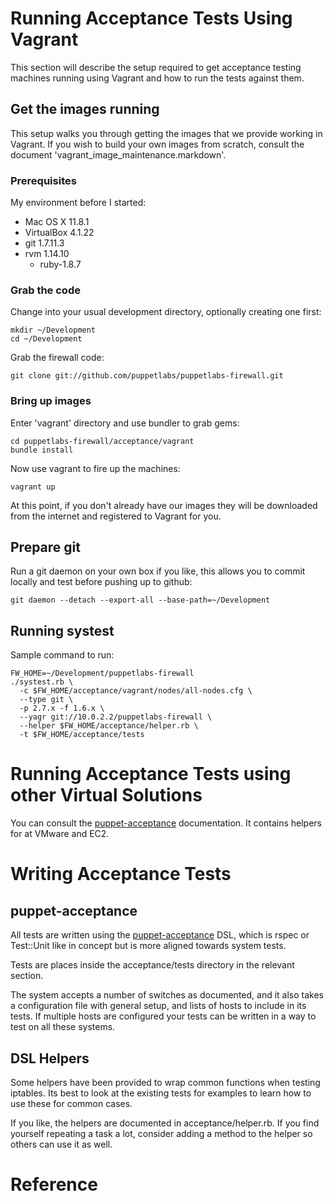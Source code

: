 Running Acceptance Tests Using Vagrant
======================================

This section will describe the setup required to get acceptance testing
machines running using Vagrant and how to run the tests against them.

Get the images running
----------------------

This setup walks you through getting the images that we provide working in
Vagrant. If you wish to build your own images from scratch, consult the 
document 'vagrant_image_maintenance.markdown'.

### Prerequisites

My environment before I started:

*   Mac OS X 11.8.1
*   VirtualBox 4.1.22
*   git 1.7.11.3
*   rvm 1.14.10
    - ruby-1.8.7

### Grab the code

Change into your usual development directory, optionally creating one first:

    mkdir ~/Development
    cd ~/Development

Grab the firewall code:

    git clone git://github.com/puppetlabs/puppetlabs-firewall.git

### Bring up images

Enter 'vagrant' directory and use bundler to grab gems:

    cd puppetlabs-firewall/acceptance/vagrant
    bundle install

Now use vagrant to fire up the machines:

    vagrant up

At this point, if you don't already have our images they will be downloaded
from the internet and registered to Vagrant for you.

Prepare git
-----------

Run a git daemon on your own box if you like, this allows you to commit
locally and test before pushing up to github:

    git daemon --detach --export-all --base-path=~/Development

Running systest
---------------

Sample command to run:

    FW_HOME=~/Development/puppetlabs-firewall
    ./systest.rb \
      -c $FW_HOME/acceptance/vagrant/nodes/all-nodes.cfg \
      --type git \
      -p 2.7.x -f 1.6.x \
      --yagr git://10.0.2.2/puppetlabs-firewall \
      --helper $FW_HOME/acceptance/helper.rb \
      -t $FW_HOME/acceptance/tests

Running Acceptance Tests using other Virtual Solutions
======================================================

You can consult the [puppet-acceptance][1] documentation. It contains helpers
for at VMware and EC2.

Writing Acceptance Tests
========================

puppet-acceptance
-----------------

All tests are written using the [puppet-acceptance][1]
DSL, which is rspec or Test::Unit like in concept but is more aligned towards
system tests.

Tests are places inside the acceptance/tests directory in the relevant section.

The system accepts a number of switches as documented, and it also takes a
configuration file with general setup, and lists of hosts to include in its
tests. If multiple hosts are configured your tests can be written in a way
to test on all these systems.

DSL Helpers
-----------

Some helpers have been provided to wrap common functions when testing iptables.
Its best to look at the existing tests for examples to learn how to use these
for common cases.

If you like, the helpers are documented in acceptance/helper.rb. If you find
yourself repeating a task a lot, consider adding a method to the helper so
others can use it as well.

Reference
=========

  [1]: https://github.com/puppetlabs/puppet-acceptance "Puppet Acceptance README"

